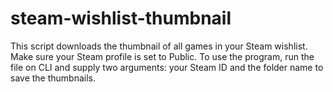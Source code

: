# steam-wishlist-thumbnail
This script downloads the thumbnail of all games in your Steam wishlist. Make sure your Steam profile is set to Public.
To use the program, run the file on CLI and supply two arguments: your Steam ID and the folder name to save the thumbnails.